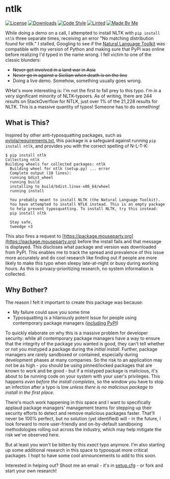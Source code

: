# ntlk

[![License](https://img.shields.io/github/license/tweedge/ntlk)](https://github.com/tweedge/ntlk)
[![Downloads](https://img.shields.io/pypi/dm/ntlk)](https://pypi.org/project/ntlk/)
[![Code Style](https://img.shields.io/badge/code%20style-black-black)](https://github.com/psf/black)
[![Linted](https://img.shields.io/badge/also%20passes-flake8-blue.svg)](https://github.com/PyCQA/flake8)
[![Made By Me](https://img.shields.io/badge/made%20by-some%20nerd-red.svg)](https://chris.partridge.tech/)

While doing a demo on a call, I attempted to install NLTK with `pip install ntlk` three separate times, receiving an error "No matching distribution found for ntlk." I stalled, Googling to see if the [Natural Language Toolkit](https://www.nltk.org/) was compatible with my version of Python and making sure that PyPI was online before realizing I'd typed in the name wrong. I fell victim to one of the classic blunders:
* ~~Never get involved in a land war in Asia~~
* ~~Never go in against a Sicilian when death is on the line~~
* Doing a live demo. Somehow, something usually goes wrong.

WHat's more interesting is: I'm not the first to fall prey to this typo. I'm in a very significant minority of NLTK-typoers. As of writing, there are 244 results on StackOverflow for NTLK, just over 1% of the 21,228 results for NLTK. This is a massive quantity of typos! Someone has to do something!

## What is This?

Inspired by other anti-typosquatting packages, such as [pylola/requirements.txt](https://github.com/pylola/requirements.txt), this package is a safeguard against running `pip install ntlk`, and provides you with the correct spelling of N-L-T-K:

```
$ pip install ntlk
Collecting ntlk
Building wheels for collected packages: ntlk
  Building wheel for ntlk (setup.py) ... error
  Complete output (10 lines):
  running bdist_wheel
  running build
  installing to build/bdist.linux-x86_64/wheel
  running install

  You probably meant to install NLTK (the Natural Language Toolkit).
  You have attempted to install NTLK instead. This is an empty package
  to help prevent typosquatting. To install NLTK, try this instead:
  pip install nltk

  Stay safe,
  tweedge <3
```

This also fires a request to [https://package.mouseparty.org](https://package.mouseparty.org) before the install fails and that message is displayed. This discloses what package and version was downloaded from PyPI. This enables me to track the spread and prevalence of this issue more accurately and do cool research like finding out if people are more likely to make this typo when sleepy late-at-night or busy during working hours. As this is privacy-prioritizing research, no system information is collected.

## Why Bother?

The reason I felt it important to create this package was because:
* My failure could save you some time
* Typosquatting is a hilariously potent issue for people using contemporary package managers ([including PyPI](https://lwn.net/Articles/834078/))

To quickly elaborate on why this is a massive problem for developer security: while all contemporary package managers have a way to ensure that the integrity of the package you wanted is good, they can't tell whether or not you mistyped a package during the *initial install*. Further, package managers are rarely sandboxed or contained, especially during development phases at many companies. So the risk to an application may not be as high - you should be using pinned/locked packages that are known to work and be good - but if a mistyped package is malicious, it's about to be running code on your system with your user's privileges. This happens *even before the install completes*, so the window you have to stop an infection after a typo is low *unless there is no malicious package to install in the first place*.

There's much work happening in this space and I want to specifically applaud package managers' management teams for stepping up their security efforts to detect and remove malicious packages faster. That'll never be 100% perfect, but no solution (yet identified) will - in the future, I look forward to more user-friendly and on-by-default sandboxing methodologies rolling out across the industry, which may help mitigate the risk we've observed here.

But at least you won't be bitten by this *exact* typo anymore. I'm also starting up some additional research in this space to typosquat more critical packages. I hopt to have some cool announcements to add to this soon.

Interested in helping out? Shoot me an email - it's in [setup.cfg](https://github.com/tweedge/ntlk/blob/main/setup.cfg) - or fork and start your own research!